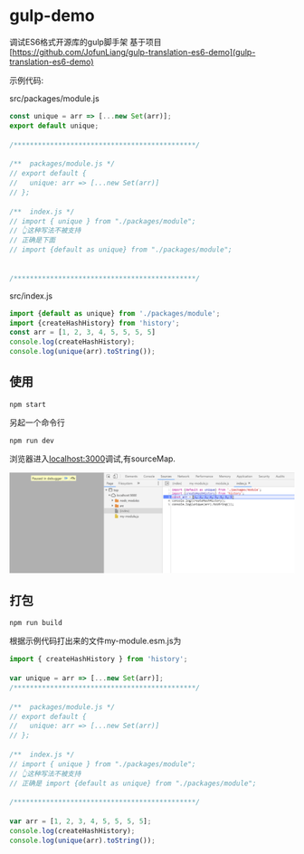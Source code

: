 # gulp-demo
调试ES6格式开源库的gulp脚手架
基于项目 [https://github.com/JofunLiang/gulp-translation-es6-demo](gulp-translation-es6-demo)

示例代码:

src/packages/module.js
```js
const unique = arr => [...new Set(arr)];
export default unique;

/*********************************************/

/**  packages/module.js */
// export default {
//   unique: arr => [...new Set(arr)]
// };

/**  index.js */
// import { unique } from "./packages/module";
// 👆这种写法不被支持
// 正确是下面
// import {default as unique} from "./packages/module";


/*********************************************/
```

src/index.js
```js
import {default as unique} from './packages/module';
import {createHashHistory} from 'history';
const arr = [1, 2, 3, 4, 5, 5, 5, 5]
console.log(createHashHistory);
console.log(unique(arr).toString());
```

## 使用
```
npm start
```
另起一个命令行
```
npm run dev
```
浏览器进入[localhost:3000](http://localhost:3000)调试,有sourceMap.

![npm run dev](./dev.png)

## 打包
```
npm run build
```

根据示例代码打出来的文件my-module.esm.js为
```js
import { createHashHistory } from 'history';

var unique = arr => [...new Set(arr)];
/*********************************************/

/**  packages/module.js */
// export default {
//   unique: arr => [...new Set(arr)]
// };

/**  index.js */
// import { unique } from "./packages/module";
// 👆这种写法不被支持
// 正确是 import {default as unique} from "./packages/module";

/*********************************************/

var arr = [1, 2, 3, 4, 5, 5, 5, 5];
console.log(createHashHistory);
console.log(unique(arr).toString());

```